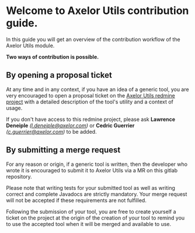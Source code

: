 # Welcome to Axelor Utils contribution guide.

In this guide you will get an overview of the contribution workflow of the Axelor Utils module.

**Two ways of contribution is possible.**

## By opening a proposal ticket

At any time and in any context, if you have an idea of a generic tool, you are very encouraged to open a proposal ticket on the [Axelor Utils redmine project](https://redmine.axelor.com/projects/axelor-utils) with a detailed description of the tool's utility and a context of usage.

If you don't have access to this redmine project, please ask **Lawrence Deneiple** _(l.deneiple@axelor.com)_ or **Cedric Guerrier** _(c.guerrier@axelor.com)_ to be added.

## By submitting a merge request

For any reason or origin, if a generic tool is written, then the developer who wrote it is encouraged to submit it to Axelor Utils via a MR on this gitlab repository.

Please note that writing tests for your submitted tool as well as writing correct and complete Javadocs are strictly mandatory. Your merge request will not be accepted if these requirements are not fulfilled.

Following the submission of your tool, you are free to create yourself a ticket on the project at the origin of the creation of your tool to remind you to use the accepted tool when it will be merged and available to use.
